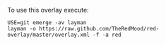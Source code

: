 To use this overlay execute:

```Shell
USE=git emerge -av layman
layman -o https://raw.github.com/TheRedMood/red-overlay/master/overlay.xml -f -a red
```

